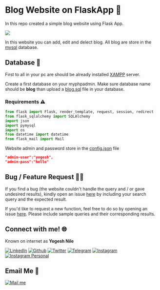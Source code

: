 # Blog Website on FlaskApp :notebook:
In this repo created a simple blog website using Flask App.

[![](https://camo.githubusercontent.com/2fb0723ef80f8d87a51218680e209c66f213edf8/68747470733a2f2f666f7274686562616467652e636f6d2f696d616765732f6261646765732f6d6164652d776974682d707974686f6e2e737667)](https://python.org)

In this website you can add, edit and delect blog. All blog are store in the [mysql](https://github.com/yogeshnile/Blog-Website-on-FlaskApp/blob/master/blog.sql) database.

## Database :dvd:
First to all in your pc are should be already installed [XAMPP](https://www.apachefriends.org/download.html) server.

Create a first database on your myphpadmin. Make sure database name should be **blog** than upload a [blog.sql](https://github.com/yogeshnile/Blog-Website-on-FlaskApp/blob/master/blog.sql) file in your database.

### Requirements :warning:
```python
from flask import Flask, render_template, request, session, redirect
from flask_sqlalchemy import SQLAlchemy
import json
import pymysql
import os
from datetime import datetime
from flask_mail import Mail

```


Website admin and password store in the [config.json](https://github.com/yogeshnile/Blog-Website-on-FlaskApp/blob/master/config.json) file

```json
"admin-user":"yogesh",
"admin-pass":"hello"
```


## Bug / Feature Request :man_technologist:
If you find a bug (the website couldn't handle the query and / or gave undesired results), kindly open an issue [here](https://github.com/yogeshnile/Blog-Website-on-FlaskApp/issues/new) by including your search query and the expected result.

If you'd like to request a new function, feel free to do so by opening an issue [here](https://github.com/yogeshnile/Blog-Website-on-FlaskApp/issues/new). Please include sample queries and their corresponding results.


## Connect with me! 🌐
Known on internet as **Yogesh Nile**

[<img target="_blank" src="https://img.icons8.com/bubbles/100/000000/linkedin.png" title="LinkedIn">](https://bit.ly/2Ky3ho6)  [<img target="_blank" src="https://img.icons8.com/bubbles/100/000000/github.png" title="Github">](https://bit.ly/2yoggit) [<img target="_blank" src="https://img.icons8.com/bubbles/100/000000/twitter.png" title="Twitter">](https://bit.ly/3dbLJLC) [<img target="_blank" src="https://img.icons8.com/bubbles/100/000000/telegram-app.png" title="Telegram"/>](https://t.me/yogeshnile) [<img target="_blank" src="https://img.icons8.com/bubbles/100/000000/instagram-new.png" title="Instagram">](https://bit.ly/3b9Qeo4)  [<img target="_blank" src="https://img.icons8.com/bubbles/100/000000/instagram.png" title="Instagram Personal">](https://bit.ly/32SXHV0)

## Email Me :e-mail:

[<img target="_blank" src="https://img.icons8.com/bubbles/100/000000/secured-letter.png" title="Mail me">](mailto:yogeshnile.work4u@gmail.com)
